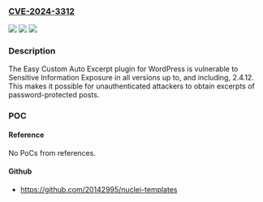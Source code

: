 ### [CVE-2024-3312](https://cve.mitre.org/cgi-bin/cvename.cgi?name=CVE-2024-3312)
![](https://img.shields.io/static/v1?label=Product&message=Easy%20Custom%20Auto%20Excerpt&color=blue)
![](https://img.shields.io/static/v1?label=Version&message=*%3C%3D%202.4.12%20&color=brighgreen)
![](https://img.shields.io/static/v1?label=Vulnerability&message=CWE-862%20Missing%20Authorization&color=brighgreen)

### Description

The Easy Custom Auto Excerpt plugin for WordPress is vulnerable to Sensitive Information Exposure in all versions up to, and including, 2.4.12. This makes it possible for unauthenticated attackers to obtain excerpts of password-protected posts.

### POC

#### Reference
No PoCs from references.

#### Github
- https://github.com/20142995/nuclei-templates

